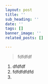 ```yaml
---
layout: post
title: ''
sub_heading: ''
date: ''
tags: []
banner_image: ''
related_posts: []

---
```

> fdfdfdf

1. dfdfdf
2. fdfdfdfdfd
3. 